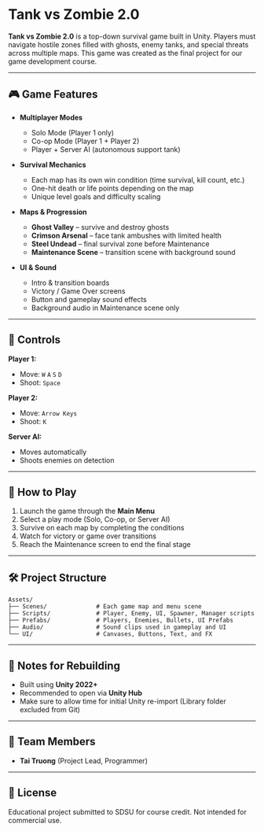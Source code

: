# Tank vs Zombie 2.0

**Tank vs Zombie 2.0** is a top-down survival game built in Unity. Players must navigate hostile zones filled with ghosts, enemy tanks, and special threats across multiple maps. This game was created as the final project for our game development course.

---

## 🎮 Game Features

- **Multiplayer Modes**
  - Solo Mode (Player 1 only)
  - Co-op Mode (Player 1 + Player 2)
  - Player + Server AI (autonomous support tank)

- **Survival Mechanics**
  - Each map has its own win condition (time survival, kill count, etc.)
  - One-hit death or life points depending on the map
  - Unique level goals and difficulty scaling

- **Maps & Progression**
  - **Ghost Valley** – survive and destroy ghosts
  - **Crimson Arsenal** – face tank ambushes with limited health
  - **Steel Undead** – final survival zone before Maintenance
  - **Maintenance Scene** – transition scene with background sound

- **UI & Sound**
  - Intro & transition boards
  - Victory / Game Over screens
  - Button and gameplay sound effects
  - Background audio in Maintenance scene only

---

## 🧪 Controls

**Player 1:**
- Move: `W` `A` `S` `D`
- Shoot: `Space`

**Player 2:**
- Move: `Arrow Keys`
- Shoot: `K`

**Server AI:**
- Moves automatically
- Shoots enemies on detection

---

## 🧩 How to Play

1. Launch the game through the **Main Menu**
2. Select a play mode (Solo, Co-op, or Server AI)
3. Survive on each map by completing the conditions
4. Watch for victory or game over transitions
5. Reach the Maintenance screen to end the final stage

---

## 🛠️ Project Structure

```
Assets/
├── Scenes/              # Each game map and menu scene
├── Scripts/             # Player, Enemy, UI, Spawner, Manager scripts
├── Prefabs/             # Players, Enemies, Bullets, UI Prefabs
├── Audio/               # Sound clips used in gameplay and UI
└── UI/                  # Canvases, Buttons, Text, and FX
```

---

## 📁 Notes for Rebuilding

- Built using **Unity 2022+**
- Recommended to open via **Unity Hub**
- Make sure to allow time for initial Unity re-import (Library folder excluded from Git)

---

## 👥 Team Members

- **Tai Truong** (Project Lead, Programmer)

---

## 📜 License

Educational project submitted to SDSU for course credit. Not intended for commercial use.
